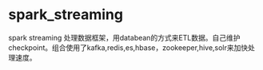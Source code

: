 # spark_streaming
spark streaming 处理数据框架，用databean的方式来ETL数据。自己维护checkpoint。组合使用了kafka,redis,es,hbase，zookeeper,hive,solr来加快处理速度。
